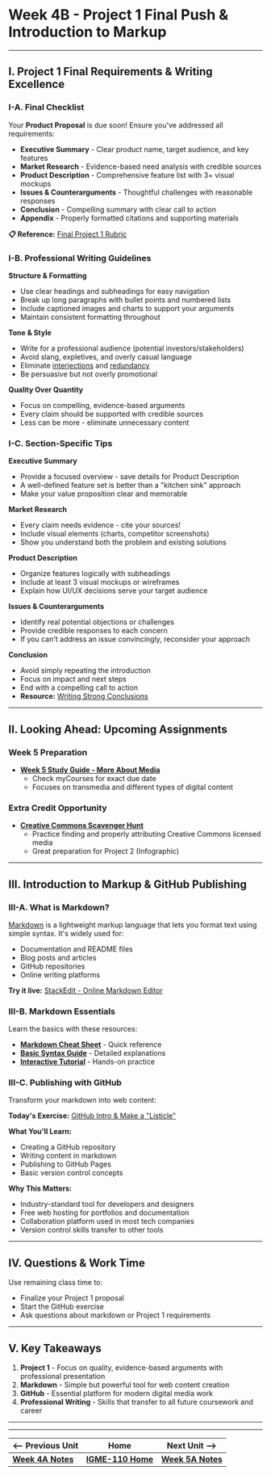# Week 4B - Project 1 Final Push & Introduction to Markup

---

## I. Project 1 Final Requirements & Writing Excellence

### I-A. Final Checklist
Your **Product Proposal** is due soon! Ensure you've addressed all requirements:

- **Executive Summary** - Clear product name, target audience, and key features
- **Market Research** - Evidence-based need analysis with credible sources
- **Product Description** - Comprehensive feature list with 3+ visual mockups
- **Issues & Counterarguments** - Thoughtful challenges with reasonable responses
- **Conclusion** - Compelling summary with clear call to action
- **Appendix** - Properly formatted citations and supporting materials

**📋 Reference:** [Final Project 1 Rubric](../documents/p1-rubric-final.md)

### I-B. Professional Writing Guidelines

**Structure & Formatting**
- Use clear headings and subheadings for easy navigation
- Break up long paragraphs with bullet points and numbered lists
- Include captioned images and charts to support your arguments
- Maintain consistent formatting throughout

**Tone & Style**
- Write for a professional audience (potential investors/stakeholders)
- Avoid slang, expletives, and overly casual language
- Eliminate [interjections](https://www.thoughtco.com/what-is-an-interjection-1691178) and [redundancy](https://edubirdie.com/blog/redundancy-in-writing)
- Be persuasive but not overly promotional

**Quality Over Quantity**
- Focus on compelling, evidence-based arguments
- Every claim should be supported with credible sources
- Less can be more - eliminate unnecessary content

### I-C. Section-Specific Tips

**Executive Summary**
- Provide a focused overview - save details for Product Description
- A well-defined feature set is better than a "kitchen sink" approach
- Make your value proposition clear and memorable

**Market Research**
- Every claim needs evidence - cite your sources!
- Include visual elements (charts, competitor screenshots)
- Show you understand both the problem and existing solutions

**Product Description**
- Organize features logically with subheadings
- Include at least 3 visual mockups or wireframes
- Explain how UI/UX decisions serve your target audience

**Issues & Counterarguments**
- Identify real potential objections or challenges
- Provide credible responses to each concern
- If you can't address an issue convincingly, reconsider your approach

**Conclusion**
- Avoid simply repeating the introduction
- Focus on impact and next steps
- End with a compelling call to action
- **Resource:** [Writing Strong Conclusions](https://www.brandeis.edu/writing-program/resources/students/academic/drafting-revision/conclusions-avoiding-repetition.html)

---

## II. Looking Ahead: Upcoming Assignments

### Week 5 Preparation
- **[Week 5 Study Guide - More About Media](https://docs.google.com/document/d/1tOWF5bkUcpgSNVwjfjuHR47QUroePsl4RDsGdylowiM/copy)**
  - Check myCourses for exact due date
  - Focuses on transmedia and different types of digital content

### Extra Credit Opportunity
- **[Creative Commons Scavenger Hunt](https://docs.google.com/document/d/1ZY9rR69pGSIjqzIlgDlfxCex-GKrC41Eim3vPXDAM_A/edit?usp=sharing)**
  - Practice finding and properly attributing Creative Commons licensed media
  - Great preparation for Project 2 (Infographic)

---

## III. Introduction to Markup & GitHub Publishing

### III-A. What is Markdown?
[Markdown](https://en.wikipedia.org/wiki/Markdown) is a lightweight markup language that lets you format text using simple syntax. It's widely used for:
- Documentation and README files
- Blog posts and articles
- GitHub repositories
- Online writing platforms

**Try it live:** [StackEdit - Online Markdown Editor](https://stackedit.io/app#)

### III-B. Markdown Essentials
Learn the basics with these resources:
- **[Markdown Cheat Sheet](https://www.markdownguide.org/cheat-sheet/)** - Quick reference
- **[Basic Syntax Guide](https://www.markdownguide.org/basic-syntax/)** - Detailed explanations
- **[Interactive Tutorial](https://www.markdowntutorial.com/)** - Hands-on practice

### III-C. Publishing with GitHub
Transform your markdown into web content:

**Today's Exercise:** [GitHub Intro & Make a "Listicle"](../exercises/github-intro.md)

**What You'll Learn:**
- Creating a GitHub repository
- Writing content in markdown
- Publishing to GitHub Pages
- Basic version control concepts

**Why This Matters:**
- Industry-standard tool for developers and designers
- Free web hosting for portfolios and documentation
- Collaboration platform used in most tech companies
- Version control skills transfer to other tools

---

## IV. Questions & Work Time

Use remaining class time to:
- Finalize your Project 1 proposal
- Start the GitHub exercise
- Ask questions about markdown or Project 1 requirements

---

## V. Key Takeaways

1. **Project 1** - Focus on quality, evidence-based arguments with professional presentation
2. **Markdown** - Simple but powerful tool for web content creation
3. **GitHub** - Essential platform for modern digital media work
4. **Professional Writing** - Skills that transfer to all future coursework and career

---
---

| <-- Previous Unit | Home | Next Unit -->
| --- | --- | --- 
|   [**Week 4A Notes**](4A.md)  |  [**IGME-110 Home**](../) | [**Week 5A Notes**](5A.md)
